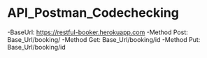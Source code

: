 # API_Postman_Codechecking

-BaseUrl: https://restful-booker.herokuapp.com
-Method Post: Base_Url/booking/
-Method Get: Base_Url/booking/id
-Method Put: Base_Url/booking/id


